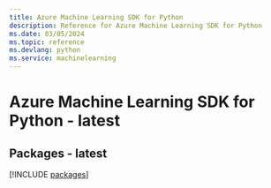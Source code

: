 ```yaml
---
title: Azure Machine Learning SDK for Python
description: Reference for Azure Machine Learning SDK for Python
ms.date: 03/05/2024
ms.topic: reference
ms.devlang: python
ms.service: machinelearning
---
```

# Azure Machine Learning SDK for Python - latest
## Packages - latest
[!INCLUDE [packages](machine-learning-index.md)]